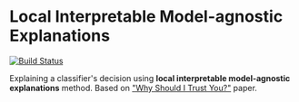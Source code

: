 # Local Interpretable Model-agnostic Explanations

[![Build Status](https://travis-ci.org/kirillseva/explain.svg?branch=master)](https://travis-ci.org/kirillseva/explain)

Explaining a classifier's decision using **local interpretable model-agnostic explanations** method.
Based on ["Why Should I Trust You?"](https://arxiv.org/abs/1602.04938) paper.
